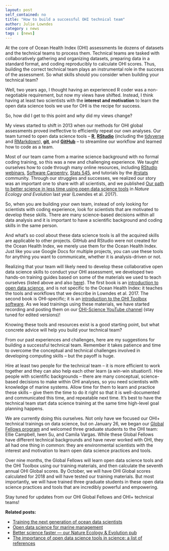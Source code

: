 ```yaml
---
layout: post
self_contained: no
title: "How to build a successful OHI technical team"
author: Julie Lowndes
category : news 
tags : [news]
---
```

At the core of Ocean Health Index (OHI) assessments lie dozens of datasets and the technical teams to process them. Technical teams are tasked with collaboratively gathering and organizing datasets, preparing data in a standard format, and coding reproducibly to calculate OHI scores. Thus, building the correct technical team plays an instrumental role in the success of the assessment. So what skills should you consider when building your technical team?

Well, two years ago, I thought having an experienced R coder was a non-negotiable requirement, but now my views have shifted. Instead, I think having at least two scientists with the **interest and motivation** to learn the open data science tools we use for OHI is the recipe for success. 

So, how did I get to this point and *why* did my views change?

My views started to shift in 2013 when our methods for OHI global assessments proved ineffective to efficiently repeat our own analyses. Our team turned to open data science tools – [**R**](https://cran.r-project.org/), [**RStudio**](https://www.rstudio.com/) (including the [tidyverse](https://www.tidyverse.org/) and [RMarkdown](https://rmarkdown.rstudio.com/)), [**git**](https://git-scm.com), and [**GitHub**](https://github.com/) – to streamline our workflow and learned how to code as a team. 

Most of our team came from a marine science background with no formal coding training, so this was a new and challenging experience. We taught ourselves how to code through many online resources, including [RStudio webinars](https://www.rstudio.com/resources/webinars/), [Software Carpentry](https://software-carpentry.org/), [Stats 545](http://stat545.com/), and tutorials by the [#rstats](https://twitter.com/search?q=%23rstats&src=typd) community. Through our struggles and successes, we realized our story was an important one to share with all scientists, and we published [Our path to better science in less time using open data science tools](https://www.nature.com/articles/s41559-017-0160) in *Nature Ecology and Evolution* last year (Lowndes et al. 2017). 

So, when you are building your own team, instead of only looking for scientists with coding experience, look for scientists that are motivated to develop these skills. There are many science-based decisions within all data analysis and it is important to have a scientific background and coding skills in the same person. 

And what’s so cool about these data science tools is all the acquired skills are applicable to other projects. GitHub and RStudio were not created for the Ocean Health Index, we merely use them for the Ocean Health Index. Just like you use Google Docs for multiple projects, you can use these tools for anything you want to communicate, whether it is analysis-driven or not.

Realizing that your team will likely need to develop these collaborative open data science skills to conduct your OHI assessment, we developed two hands-on training guides based on some of the materials we used to teach ourselves (listed above and also [here](http://ohi-science.org/news/Resources-for-R-and-Data-Science)). The first book is an [introduction to open data science](http://ohi-science.org/data-science-training/), and is not specific to the Ocean Health Index: it teaches the tools and workflows that we describe in Lowndes et al. 2017. The second book is OHI-specific; it is an [introduction to the OHI Toolbox software](http://ohi-science.org/toolbox-training/). As we lead trainings using these materials, we have started recording and posting them on our [OHI-Science YouTube channel](https://www.youtube.com/watch?v=LV3qNcOw5No&list=PLX7J3qtjcll_4s2oaKHuWdRdBMJz7tBAU) (stay tuned for edited versions)!

Knowing these tools and resources exist is a good starting point, but what concrete advice will help you build your technical team? 

From our past experiences and challenges, here are my suggestions for building a successful technical team. Remember it takes patience and time to overcome the conceptual and technical challenges involved in developing computing skills – but the payoff is huge.

Hire at least two people for the technical team – it is more efficient to work together and they can also help each other learn (a win-win situation!).
Hire people with scientific backgrounds – there are many conceptual, science-based decisions to make within OHI analyses, so you need scientists with knowledge of marine systems.
Allow time for them to learn and practice these skills – give them the time to do it right so that it is well-documented and communicated this time, and repeatable next time. It’s best to have the technical team start data science training at the same time high-level goal planning happens.

We are currently doing this ourselves. Not only have we focused our OHI+ technical trainings on data science, but on January 26, we began our [Global Fellows program](http://ohi-science.org/news/training-the-next-generation-of-ocean-data-scientists) and welcomed three graduate students to the OHI team: Ellie Campbell, Iwen Su, and Camila Vargas. While these Global Fellows have different technical backgrounds and have never worked with OHI, they all had one thing in common: they are environmental scientists with the interest and motivation to learn open data science practices and tools. 

Over nine months, the Global Fellows will learn open data science tools and the OHI Toolbox using our training materials, and then calculate the seventh annual OHI Global scores. By October, we will have OHI Global scores calculated for 2018 and will have tested our training materials. But most importantly, we will have trained three graduate students in these open data science practices and tools that are incredibly powerful and empowering. 

Stay tuned for updates from our OHI Global Fellows and OHI+ technical teams!



**Related posts:** 

- [Training the next generation of ocean data scientists](http://ohi-science.org/news/training-the-next-generation-of-ocean-data-scientists)
- [Open data science for marine management](http://ohi-science.org/news/ohi-and-open-data-science)
- [Better science faster — our Nature Ecology & Evolution pub](http://ohi-science.org/news/better-science-faster)
- [The importance of open data science tools in science: a list of references](http://ohi-science.org/news/importance-of-open-data-science-tools)
